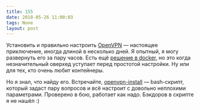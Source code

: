 ```yaml
---
title: 155
date: 2018-05-26 11:00:03
tags: None
layout: post
---
```


Установить и правильно настроить [OpenVPN](https://t.me/itgram_channel/121) — настоящее приключение, иногда длиной в несколько дней. Я опытный, я могу развернуть его за пару часов. Есть ещё [решение в docker](https://github.com/kylemanna/docker-openvpn), но это когда незначительный оверхед уступает перед простотой настройки. Ну или для тех, кто очень любит контейнеры.

Но я знал, что найду его. Встречайте, [openvpn-install](https://github.com/Nyr/openvpn-install) — bash-скрипт, который задаст пару вопросов и всё настроит с довольно неплохими параметрами. Проверено в бою, работает как надо. Бэкдоров в скрипте я не нашёл :)
